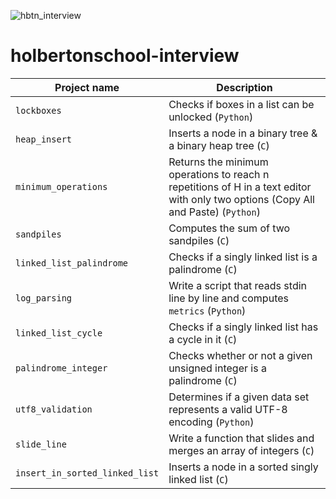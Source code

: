 ![hbtn_interview](https://zupimages.net/up/24/19/wl9s.png)
# holbertonschool-interview

| Project name | Description |
| ------------ | ----------- |
| `lockboxes` | Checks if boxes in a list can be unlocked (`Python`) |
| `heap_insert` | Inserts a node in a binary tree & a binary heap tree (`C`) |
| `minimum_operations` | Returns the minimum operations to reach n repetitions of H in a text editor with only two options (Copy All and Paste) (`Python`) |
| `sandpiles` | Computes the sum of two sandpiles (`C`) |
| `linked_list_palindrome` | Checks if a singly linked list is a palindrome (`C`) |
| `log_parsing` | Write a script that reads stdin line by line and computes `metrics` (`Python`) |
| `linked_list_cycle` | Checks if a singly linked list has a cycle in it (`C`) |
| `palindrome_integer` | Checks whether or not a given unsigned integer is a palindrome (`C`) |
| `utf8_validation` | Determines if a given data set represents a valid UTF-8 encoding (`Python`) |
| `slide_line` | Write a function that slides and merges an array of integers (`C`) |
| `insert_in_sorted_linked_list` | Inserts a node in a sorted singly linked list (`C`) |
